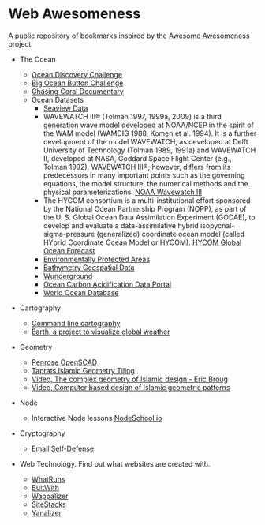 # Web Awesomeness
A public repository of bookmarks inspired by the [Awesome Awesomeness](https://github.com/bayandin/awesome-awesomeness) project

* The Ocean
  * [Ocean Discovery Challenge](http://oceandiscovery.xprize.org/)
  * [Big Ocean Button Challenge](https://herox.com/bigoceanbutton/timeline)
  * [Chasing Coral Documentary](http://www.chasingcoral.com/)
  * Ocean Datasets
    * [Seaview Data](http://www.seaviewdata.org/index.php/home/)
    * WAVEWATCH III® (Tolman 1997, 1999a, 2009) is a third generation wave model developed at NOAA/NCEP in the spirit of the WAM model (WAMDIG 1988, Komen et al. 1994). It is a further development of the model WAVEWATCH, as developed at Delft University of Technology (Tolman 1989, 1991a) and WAVEWATCH II, developed at NASA, Goddard Space Flight Center (e.g., Tolman 1992). WAVEWATCH III®, however, differs from its predecessors in many important points such as the governing equations, the model structure, the numerical methods and the physical parameterizations. [NOAA Wavewatch III](http://polar.ncep.noaa.gov/waves/index2.shtml)
    * The HYCOM consortium is a multi-institutional effort sponsored by the National Ocean Partnership Program (NOPP), as part of the U. S. Global Ocean Data Assimilation Experiment (GODAE), to develop and evaluate a data-assimilative hybrid isopycnal-sigma-pressure (generalized) coordinate ocean model (called HYbrid Coordinate Ocean Model or HYCOM). [HYCOM Global Ocean Forecast](https://hycom.org/)
    * [Environmentally Protected Areas](http://www.mpatlas.org/map/mpas/)
    * [Bathymetry Geospatial Data](http://www.naturalearthdata.com/downloads/10m-physical-vectors/10m-bathymetry/)
    * [Wunderground](https://www.wunderground.com/weather/api)
    * [Ocean Carbon Acidification Data Portal](https://www.nodc.noaa.gov/oceanacidification/stewardship/data_portal.html)
    * [World Ocean Database](https://www.nodc.noaa.gov/OC5/WOD/pr_wod.html)

* Cartography
  * [Command line cartography](https://medium.com/@mbostock/command-line-cartography-part-1-897aa8f8ca2c)
  * [Earth, a project to visualize global weather](https://github.com/cambecc/earth)
* Geometry
  * [Penrose OpenSCAD](https://github.com/mattvonrocketstein/penrose)
  * [Taprats Islamic Geometry Tiling](http://taprats.sourceforge.net/)
  * [Video, The complex geometry of Islamic design - Eric Broug](https://www.youtube.com/watch?v=pg1NpMmPv48)
  * [Video, Computer based design of Islamic geometric patterns](https://www.youtube.com/watch?v=FBn6VgoF3fE)
* Node
  * Interactive Node lessons [NodeSchool.io](https://nodeschool.io/)
* Cryptography
  * [Email Self-Defense](https://emailselfdefense.fsf.org/en/)
* Web Technology. Find out what websites are created with.
  * [WhatRuns](https://www.whatruns.com/)
  * [BuitWith](https://builtwith.com/)
  * [Wappalizer](https://wappalyzer.com/)
  * [SiteStacks](https://sitestacks.com/)
  * [Yanalizer](https://yanalyzer.com/)
